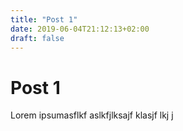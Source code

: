 ```yaml
---
title: "Post 1"
date: 2019-06-04T21:12:13+02:00
draft: false
---
```


# Post 1

Lorem ipsumasflkf aslkfjlksajf klasjf lkj j
